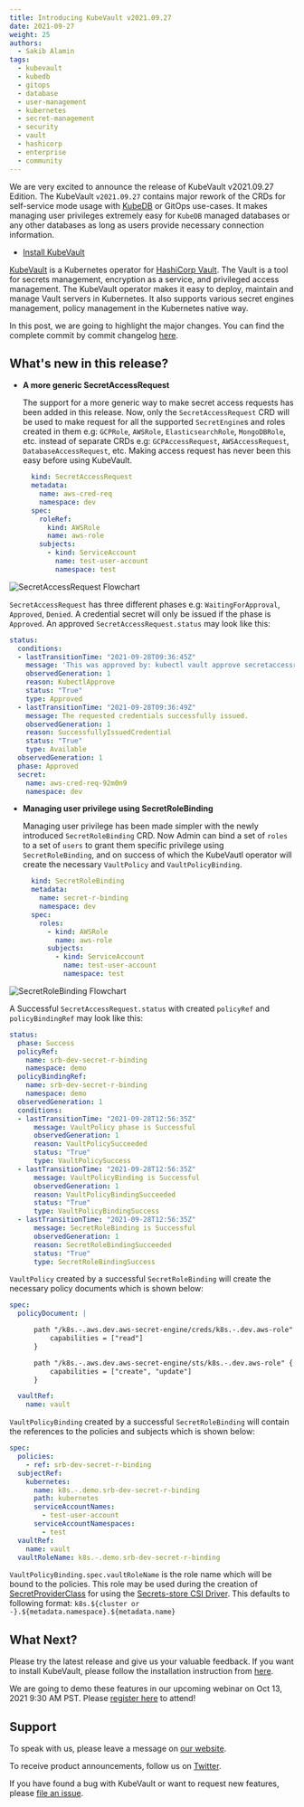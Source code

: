 ```yaml
---
title: Introducing KubeVault v2021.09.27
date: 2021-09-27
weight: 25
authors:
  - Sakib Alamin
tags:
  - kubevault
  - kubedb
  - gitops
  - database
  - user-management
  - kubernetes
  - secret-management
  - security
  - vault
  - hashicorp
  - enterprise
  - community
---
```


We are very excited to announce the release of KubeVault v2021.09.27 Edition. The KubeVault `v2021.09.27` contains major rework of the CRDs for self-service mode usage with [KubeDB](https://kubedb.com) or GitOps use-cases. It makes managing user privileges extremely easy for `KubeDB` managed databases or any other databases as long as users provide necessary connection information.

- [Install KubeVault](https://kubevault.com/docs/v2021.09.27/setup/)

[KubeVault](https://kubevault.com) is a Kubernetes operator for [HashiCorp Vault](https://www.vaultproject.io/). The Vault is a tool for secrets management, encryption as a service, and privileged access management. The KubeVault operator makes it easy to deploy, maintain and manage Vault servers in Kubernetes. It also supports various secret engines management, policy management in the Kubernetes native way.

In this post, we are going to highlight the major changes. You can find the complete commit by commit changelog [here](https://github.com/kubevault/CHANGELOG/blob/master/releases/v2021.09.27/README.md).

## What's new in this release?

- **A more generic SecretAccessRequest**

  The support for a more generic way to make secret access requests has been added in this release. Now, only the `SecretAccessRequest` CRD will be used to make request for all the supported `SecretEngine`s and roles created in them e.g: `GCPRole`, `AWSRole`, `ElasticsearchRole`, `MongoDBRole`, etc. instead of separate CRDs e.g: `GCPAccessRequest`, `AWSAccessRequest`, `DatabaseAccessRequest`, etc.
  Making access request has never been this easy before using KubeVault.

  ```yaml
    kind: SecretAccessRequest
    metadata:
      name: aws-cred-req
      namespace: dev
    spec:
      roleRef:
        kind: AWSRole
        name: aws-role
      subjects:
        - kind: ServiceAccount
          name: test-user-account
          namespace: test
  ```

<p class="has-text-centered">
  <img src="secret-access-request.svg" alt="SecretAccessRequest Flowchart" style="border: none">
</p>

  `SecretAccessRequest` has three different phases e.g: `WaitingForApproval`, `Approved`, `Denied`. A credential secret will only be issued if the phase is `Approved`. An approved `SecretAccessRequest.status` may look like this:

  ```yaml
  status:
    conditions:
    - lastTransitionTime: "2021-09-28T09:36:45Z"
      message: 'This was approved by: kubectl vault approve secretaccessrequest'
      observedGeneration: 1
      reason: KubectlApprove
      status: "True"
      type: Approved
    - lastTransitionTime: "2021-09-28T09:36:49Z"
      message: The requested credentials successfully issued.
      observedGeneration: 1
      reason: SuccessfullyIssuedCredential
      status: "True"
      type: Available
    observedGeneration: 1
    phase: Approved
    secret:
      name: aws-cred-req-92m0n9
      namespace: dev
  ```

- **Managing user privilege using SecretRoleBinding**

  Managing user privilege has been made simpler with the newly introduced `SecretRoleBinding` CRD. Now Admin can bind a set of `roles` to a set of `users` to grant them specific privilege using `SecretRoleBinding`, and on success of which the KubeVautl operator will create the necessary `VaultPolicy` and `VaultPolicyBinding`.

  ```yaml
    kind: SecretRoleBinding
    metadata:
      name: secret-r-binding
      namespace: dev
    spec:
      roles:
        - kind: AWSRole
          name: aws-role
        subjects:
          - kind: ServiceAccount
            name: test-user-account
            namespace: test
  ```

<p class="has-text-centered">
  <img src="secret-role-binding.svg" alt="SecretRoleBinding Flowchart" style="border: none">
</p>

  A Successful `SecretAccessRequest.status` with created `policyRef` and `policyBindingRef` may look like this:

  ```yaml
  status:
    phase: Success
    policyRef:
      name: srb-dev-secret-r-binding
      namespace: demo
    policyBindingRef:
      name: srb-dev-secret-r-binding
      namespace: demo
    observedGeneration: 1
    conditions:
    - lastTransitionTime: "2021-09-28T12:56:35Z"
        message: VaultPolicy phase is Successful
        observedGeneration: 1
        reason: VaultPolicySucceeded
        status: "True"
        type: VaultPolicySuccess
    - lastTransitionTime: "2021-09-28T12:56:35Z"
        message: VaultPolicyBinding is Successful
        observedGeneration: 1
        reason: VaultPolicyBindingSucceeded
        status: "True"
        type: VaultPolicyBindingSuccess
    - lastTransitionTime: "2021-09-28T12:56:35Z"
        message: SecretRoleBinding is Successful
        observedGeneration: 1
        reason: SecretRoleBindingSucceeded
        status: "True"
        type: SecretRoleBindingSuccess
  ```

  `VaultPolicy` created by a successful `SecretRoleBinding` will create the necessary policy documents which is shown below:

  ```yaml
  spec:
    policyDocument: |

        path "/k8s.-.aws.dev.aws-secret-engine/creds/k8s.-.dev.aws-role" {
            capabilities = ["read"]
        }

        path "/k8s.-.aws.dev.aws-secret-engine/sts/k8s.-.dev.aws-role" {
            capabilities = ["create", "update"]
        }

    vaultRef:
      name: vault
  ```

  `VaultPolicyBinding` created by a successful `SecretRoleBinding` will contain the references to the policies and subjects which is shown below:

  ```yaml
  spec:
    policies:
      - ref: srb-dev-secret-r-binding
    subjectRef:
      kubernetes:
        name: k8s.-.demo.srb-dev-secret-r-binding
        path: kubernetes
        serviceAccountNames:
          - test-user-account
        serviceAccountNamespaces:
          - test
    vaultRef:
      name: vault
    vaultRoleName: k8s.-.demo.srb-dev-secret-r-binding
  ```

`VaultPolicyBinding.spec.vaultRoleName` is the role name which will be bound to the policies. This role may be used during the creation of [SecretProviderClass](https://secrets-store-csi-driver.sigs.k8s.io/concepts.html#secretproviderclass) for using the [Secrets-store CSI Driver](https://secrets-store-csi-driver.sigs.k8s.io/introduction.html). This defaults to following format: `k8s.${cluster or -}.${metadata.namespace}.${metadata.name}`

## What Next?

Please try the latest release and give us your valuable feedback. If you want to install KubeVault, please follow the installation instruction from [here](https://kubevault.com/docs/v2021.09.27/setup).

We are going to demo these features in our upcoming webinar on Oct 13, 2021 9:30 AM PST. Please [register here](https://appscode.com/webinar/) to attend!

## Support

To speak with us, please leave a message on [our website](https://appscode.com/contact/).

To receive product announcements, follow us on [Twitter](https://twitter.com/KubeVault).

If you have found a bug with KubeVault or want to request new features, please [file an issue](https://github.com/kubevault/project/issues/new).
